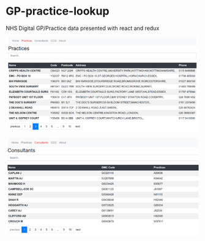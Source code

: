 # GP-practice-lookup
NHS Digital GP/Practice data presented with react and redux


![Example](https://github.com/babuley/GP-practice-lookup/blob/master/example/practices.png)

![Example](https://github.com/babuley/GP-practice-lookup/blob/master/example/consultantsView.png)

